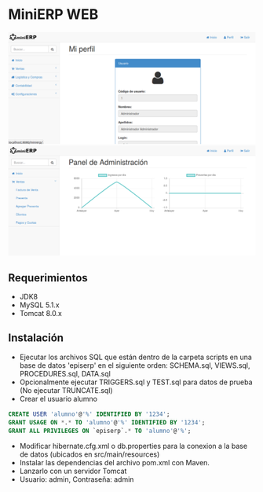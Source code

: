 # MiniERP WEB

![Panel principal de administrador](screenshot_admin.png)
![Panel principal de Vendedor](screenshot_vendedor.png)

## Requerimientos

- JDK8
- MySQL 5.1.x
- Tomcat 8.0.x

## Instalación

- Ejecutar los archivos SQL que están dentro de la carpeta scripts en una base de datos 'episerp' en el siguiente orden: SCHEMA.sql, VIEWS.sql, PROCEDURES.sql, DATA.sql
- Opcionalmente ejecutar TRIGGERS.sql y TEST.sql para datos de prueba (No ejecutar TRUNCATE.sql)
- Crear el usuario alumno
``` sql
CREATE USER 'alumno'@'%' IDENTIFIED BY '1234';
GRANT USAGE ON *.* TO 'alumno'@'%' IDENTIFIED BY '1234';
GRANT ALL PRIVILEGES ON `episerp`.* TO 'alumno'@'%';
```
- Modificar hibernate.cfg.xml o db.properties para la conexion a la base de datos (ubicados en src/main/resources)
- Instalar las dependencias del archivo pom.xml con Maven.
- Lanzarlo con un servidor Tomcat
- Usuario: admin, Contraseña: admin
